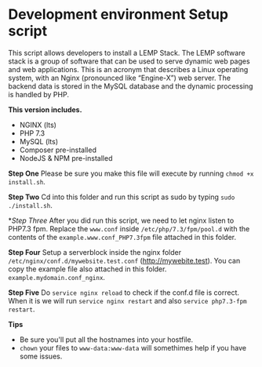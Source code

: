 # Development environment Setup script

This script allows developers to install a LEMP Stack. The LEMP software stack is a group of software that can be used to serve dynamic web pages and web applications. This is an acronym that describes a Linux operating system, with an Nginx (pronounced like “Engine-X”) web server. The backend data is stored in the MySQL database and the dynamic processing is handled by PHP.

**This version includes.**
   - NGINX (lts)
   - PHP 7.3
   - MySQL (lts)
   - Composer pre-installed
   - NodeJS & NPM pre-installed


**Step One**
Please be sure you make this file will execute by running `chmod +x install.sh`.

**Step Two**
Cd into this folder and run this script as sudo by typing `sudo ./install.sh`.

**Step Three*
After you did run this script, we need to let nginx listen to PHP7.3 fpm.
Replace the `www.conf` inside `/etc/php/7.3/fpm/pool.d` with the contents of the `example.www.conf_PHP7.3fpm` file attached in this folder.

**Step Four**
Setup a serverblock inside the nginx folder `/etc/nginx/conf.d/mywebsite.test.conf` (http://mywebite.test). You can copy the example file
also attached in this folder. `example.mydomain.conf_nginx`.

**Step Five**
Do `service nginx reload` to check if the conf.d file is correct. When it is we will run `service nginx restart` and also `service php7.3-fpm restart`.

**Tips**
* Be sure you'll put all the hostnames into your hostfile.
* `chown` your files to `www-data:www-data` will somethimes help if you have some issues.

